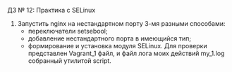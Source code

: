 ДЗ № 12: Практика с SELinux
1. Запустить nginx на нестандартном порту 3-мя разными способами:
    - переключатели setsebool;
    - добавление нестандартного порта в имеющийся тип;
    - формирование и установка модуля SELinux.
Для проверки представлен Vagrant_1 файл, и файл лога моих действий my_1.log собранный утилитой script.
